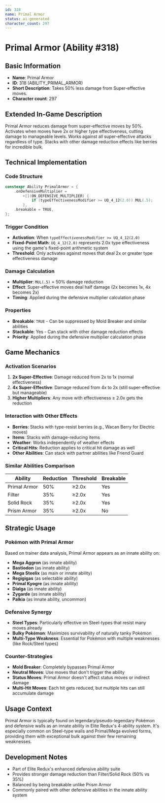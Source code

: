 ```yaml
---
id: 318
name: Primal Armor
status: ai-generated
character_count: 297
---
```


# Primal Armor (Ability #318)

## Basic Information
- **Name**: Primal Armor
- **ID**: 318 (ABILITY_PRIMAL_ARMOR)
- **Short Description**: Takes 50% less damage from Super-effective moves.
- **Character count**: 297

## Extended In-Game Description
Primal Armor reduces damage from super-effective moves by 50%. Activates when moves have 2x or higher type effectiveness, cutting damage to manageable levels. Works against all super-effective attacks regardless of type. Stacks with other damage reduction effects like berries for incredible bulk.

## Technical Implementation

### Code Structure
```cpp
constexpr Ability PrimalArmor = {
    .onDefensiveMultiplier =
        +[](ON_DEFENSIVE_MULTIPLIER) {
            if (typeEffectivenessModifier >= UQ_4_12(2.0)) MUL(.5);
        },
    .breakable = TRUE,
};
```

### Trigger Condition
- **Activation**: When `typeEffectivenessModifier >= UQ_4_12(2.0)`
- **Fixed-Point Math**: `UQ_4_12(2.0)` represents 2.0x type effectiveness using the game's fixed-point arithmetic system
- **Threshold**: Only activates against moves that deal 2x or greater type effectiveness damage

### Damage Calculation
- **Multiplier**: `MUL(.5)` = 50% damage reduction
- **Effect**: Super-effective moves deal half damage (2x becomes 1x, 4x becomes 2x)
- **Timing**: Applied during the defensive multiplier calculation phase

### Properties
- **Breakable**: `TRUE` - Can be suppressed by Mold Breaker and similar abilities
- **Stackable**: Yes - Can stack with other damage reduction effects
- **Priority**: Applied during the defensive multiplier calculation phase

## Game Mechanics

### Activation Scenarios
1. **2x Super-Effective**: Damage reduced from 2x to 1x (normal effectiveness)
2. **4x Super-Effective**: Damage reduced from 4x to 2x (still super-effective but manageable)
3. **Higher Multipliers**: Any move with effectiveness ≥ 2.0x gets the reduction

### Interaction with Other Effects
- **Berries**: Stacks with type-resist berries (e.g., Wacan Berry for Electric moves)
- **Items**: Stacks with damage-reducing items
- **Weather**: Works independently of weather effects
- **Critical Hits**: Reduction applies to critical hit damage as well
- **Other Abilities**: Can stack with partner abilities like Friend Guard

### Similar Abilities Comparison
| Ability | Reduction | Threshold | Breakable |
|---------|-----------|-----------|-----------|
| Primal Armor | 50% | ≥2.0x | Yes |
| Filter | 35% | ≥2.0x | Yes |
| Solid Rock | 35% | ≥2.0x | Yes |
| Prism Armor | 35% | ≥2.0x | No |

## Strategic Usage

### Pokémon with Primal Armor
Based on trainer data analysis, Primal Armor appears as an innate ability on:
- **Mega Aggron** (as innate ability)
- **Bastiodon** (as innate ability)
- **Mega Steelix** (as main or innate ability)
- **Regigigas** (as selectable ability)
- **Primal Kyogre** (as innate ability)
- **Dialga** (as innate ability)
- **Zygarde** (as innate ability)
- **Palkia** (as innate ability, uncommon)

### Defensive Synergy
- **Steel Types**: Particularly effective on Steel-types that resist many moves already
- **Bulky Pokémon**: Maximizes survivability of naturally tanky Pokémon
- **Multi-Type Weakness**: Essential for Pokémon with multiple weaknesses (like Rock/Steel types)

### Counter-Strategies
- **Mold Breaker**: Completely bypasses Primal Armor
- **Neutral Moves**: Use moves that don't trigger the ability
- **Status Moves**: Primal Armor doesn't affect status moves or indirect damage
- **Multi-Hit Moves**: Each hit gets reduced, but multiple hits can still accumulate damage

## Usage Context
Primal Armor is typically found on legendary/pseudo-legendary Pokémon and defensive walls as an innate ability in Elite Redux's 4-ability system. It's especially common on Steel-type walls and Primal/Mega evolved forms, providing them with exceptional bulk against their few remaining weaknesses.

## Development Notes
- Part of Elite Redux's enhanced defensive ability suite
- Provides stronger damage reduction than Filter/Solid Rock (50% vs 35%)
- Balanced by being breakable unlike Prism Armor
- Commonly paired with other defensive abilities in the innate ability system